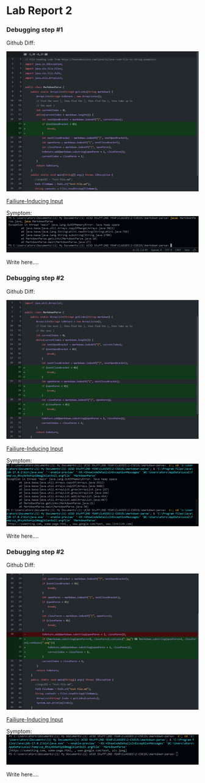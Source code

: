 # **Lab Report 2**
### **Debugging step #1**
Github Diff:

![diff1](pics2\1.png)

[Failiure-Inducing Input]()

Symptom:
![diff1](pics2\1b.png)

Write here....

### **Debugging step #2**
Github Diff:

![diff1](pics2\2.png)

[Failiure-Inducing Input]()

Symptom:
![diff1](pics2\2b.png)

Write here....

### **Debugging step #2**
Github Diff:

![diff1](pics2\3.png)

[Failiure-Inducing Input]()

Symptom:
![diff1](pics2\3b.png)

Write here....
